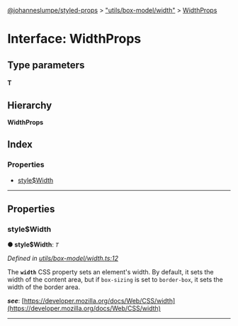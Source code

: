 [@johanneslumpe/styled-props](../README.md) > ["utils/box-model/width"](../modules/_utils_box_model_width_.md) > [WidthProps](../interfaces/_utils_box_model_width_.widthprops.md)

# Interface: WidthProps

## Type parameters
#### T 
## Hierarchy

**WidthProps**

## Index

### Properties

* [style$Width](_utils_box_model_width_.widthprops.md#style_width)

---

## Properties

<a id="style_width"></a>

###  style$Width

**● style$Width**: *`T`*

*Defined in [utils/box-model/width.ts:12](https://github.com/johanneslumpe/styled-props/blob/8e709f1/src/utils/box-model/width.ts#L12)*

The **`width`** CSS property sets an element's width. By default, it sets the width of the content area, but if `box-sizing` is set to `border-box`, it sets the width of the border area.

*__see__*: [https://developer.mozilla.org/docs/Web/CSS/width](https://developer.mozilla.org/docs/Web/CSS/width)

___

